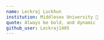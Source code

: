 ```yaml
---
name: Leckraj Luckhun
institution: Middlesex University 🚩
quote: Always be bold, and dynamic
github_user: Leckraj1405
---
```

